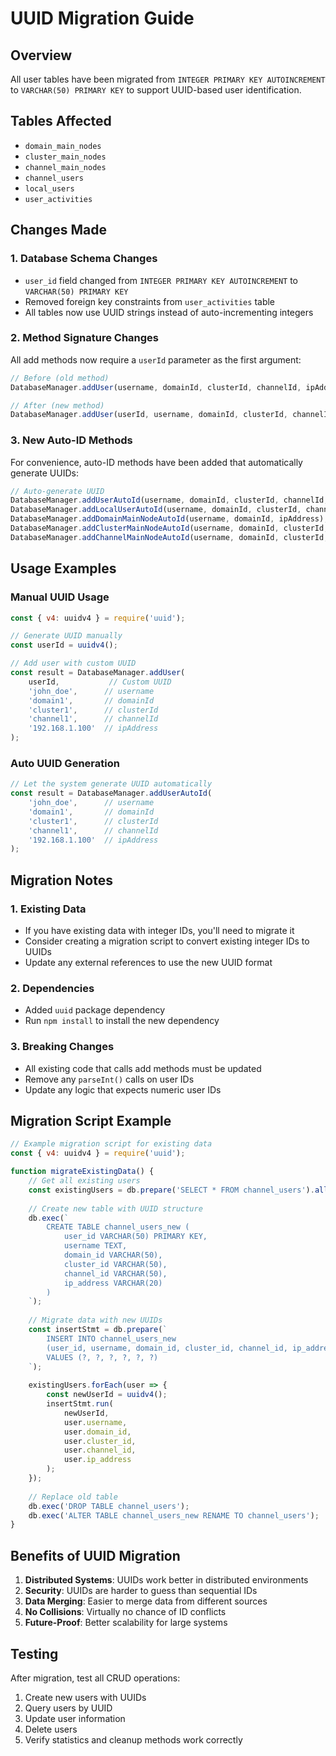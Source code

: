 # UUID Migration Guide

## Overview
All user tables have been migrated from `INTEGER PRIMARY KEY AUTOINCREMENT` to `VARCHAR(50) PRIMARY KEY` to support UUID-based user identification.

## Tables Affected
- `domain_main_nodes`
- `cluster_main_nodes` 
- `channel_main_nodes`
- `channel_users`
- `local_users`
- `user_activities`

## Changes Made

### 1. Database Schema Changes
- `user_id` field changed from `INTEGER PRIMARY KEY AUTOINCREMENT` to `VARCHAR(50) PRIMARY KEY`
- Removed foreign key constraints from `user_activities` table
- All tables now use UUID strings instead of auto-incrementing integers

### 2. Method Signature Changes
All add methods now require a `userId` parameter as the first argument:

```javascript
// Before (old method)
DatabaseManager.addUser(username, domainId, clusterId, channelId, ipAddress);

// After (new method)
DatabaseManager.addUser(userId, username, domainId, clusterId, channelId, ipAddress);
```

### 3. New Auto-ID Methods
For convenience, auto-ID methods have been added that automatically generate UUIDs:

```javascript
// Auto-generate UUID
DatabaseManager.addUserAutoId(username, domainId, clusterId, channelId, ipAddress);
DatabaseManager.addLocalUserAutoId(username, domainId, clusterId, channelId, ipAddress);
DatabaseManager.addDomainMainNodeAutoId(username, domainId, ipAddress);
DatabaseManager.addClusterMainNodeAutoId(username, domainId, clusterId, ipAddress);
DatabaseManager.addChannelMainNodeAutoId(username, domainId, clusterId, channelId, ipAddress);
```

## Usage Examples

### Manual UUID Usage
```javascript
const { v4: uuidv4 } = require('uuid');

// Generate UUID manually
const userId = uuidv4();

// Add user with custom UUID
const result = DatabaseManager.addUser(
    userId,           // Custom UUID
    'john_doe',      // username
    'domain1',       // domainId
    'cluster1',      // clusterId
    'channel1',      // channelId
    '192.168.1.100'  // ipAddress
);
```

### Auto UUID Generation
```javascript
// Let the system generate UUID automatically
const result = DatabaseManager.addUserAutoId(
    'john_doe',      // username
    'domain1',       // domainId
    'cluster1',      // clusterId
    'channel1',      // channelId
    '192.168.1.100'  // ipAddress
);
```

## Migration Notes

### 1. Existing Data
- If you have existing data with integer IDs, you'll need to migrate it
- Consider creating a migration script to convert existing integer IDs to UUIDs
- Update any external references to use the new UUID format

### 2. Dependencies
- Added `uuid` package dependency
- Run `npm install` to install the new dependency

### 3. Breaking Changes
- All existing code that calls add methods must be updated
- Remove any `parseInt()` calls on user IDs
- Update any logic that expects numeric user IDs

## Migration Script Example
```javascript
// Example migration script for existing data
const { v4: uuidv4 } = require('uuid');

function migrateExistingData() {
    // Get all existing users
    const existingUsers = db.prepare('SELECT * FROM channel_users').all();
    
    // Create new table with UUID structure
    db.exec(`
        CREATE TABLE channel_users_new (
            user_id VARCHAR(50) PRIMARY KEY,
            username TEXT,
            domain_id VARCHAR(50),
            cluster_id VARCHAR(50),
            channel_id VARCHAR(50),
            ip_address VARCHAR(20)
        )
    `);
    
    // Migrate data with new UUIDs
    const insertStmt = db.prepare(`
        INSERT INTO channel_users_new 
        (user_id, username, domain_id, cluster_id, channel_id, ip_address)
        VALUES (?, ?, ?, ?, ?, ?)
    `);
    
    existingUsers.forEach(user => {
        const newUserId = uuidv4();
        insertStmt.run(
            newUserId,
            user.username,
            user.domain_id,
            user.cluster_id,
            user.channel_id,
            user.ip_address
        );
    });
    
    // Replace old table
    db.exec('DROP TABLE channel_users');
    db.exec('ALTER TABLE channel_users_new RENAME TO channel_users');
}
```

## Benefits of UUID Migration
1. **Distributed Systems**: UUIDs work better in distributed environments
2. **Security**: UUIDs are harder to guess than sequential IDs
3. **Data Merging**: Easier to merge data from different sources
4. **No Collisions**: Virtually no chance of ID conflicts
5. **Future-Proof**: Better scalability for large systems

## Testing
After migration, test all CRUD operations:
1. Create new users with UUIDs
2. Query users by UUID
3. Update user information
4. Delete users
5. Verify statistics and cleanup methods work correctly
